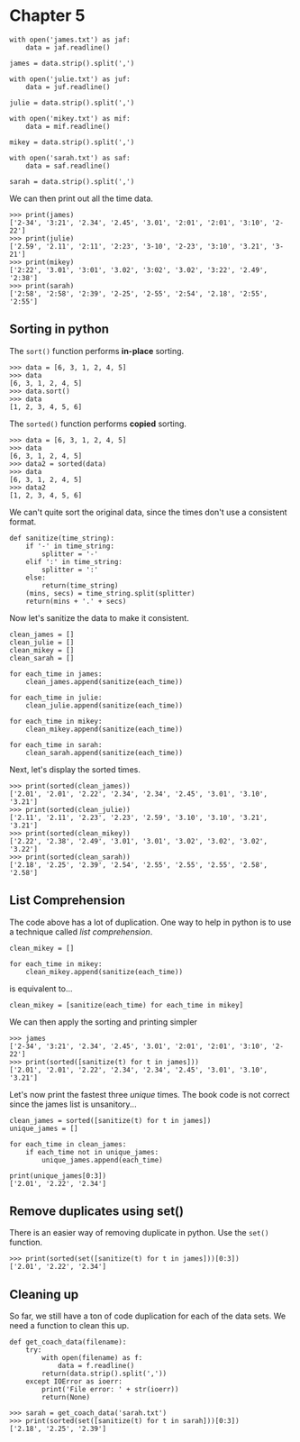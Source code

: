 # Chapter 5
```
with open('james.txt') as jaf:
    data = jaf.readline()

james = data.strip().split(',')

with open('julie.txt') as juf:
    data = juf.readline()

julie = data.strip().split(',')

with open('mikey.txt') as mif:
    data = mif.readline()

mikey = data.strip().split(',')

with open('sarah.txt') as saf:
    data = saf.readline()

sarah = data.strip().split(',')
```
We can then print out all the time data.
```
>>> print(james)
['2-34', '3:21', '2.34', '2.45', '3.01', '2:01', '2:01', '3:10', '2-22']
>>> print(julie)
['2.59', '2.11', '2:11', '2:23', '3-10', '2-23', '3:10', '3.21', '3-21']
>>> print(mikey)
['2:22', '3.01', '3:01', '3.02', '3:02', '3.02', '3:22', '2.49', '2:38']
>>> print(sarah)
['2:58', '2:58', '2:39', '2-25', '2-55', '2:54', '2.18', '2:55', '2:55']
```
## Sorting in python
The `sort()` function performs __in-place__ sorting.
```
>>> data = [6, 3, 1, 2, 4, 5]
>>> data
[6, 3, 1, 2, 4, 5]
>>> data.sort()
>>> data
[1, 2, 3, 4, 5, 6]
```
The `sorted()` function performs __copied__ sorting.
```
>>> data = [6, 3, 1, 2, 4, 5]
>>> data
[6, 3, 1, 2, 4, 5]
>>> data2 = sorted(data)
>>> data
[6, 3, 1, 2, 4, 5]
>>> data2
[1, 2, 3, 4, 5, 6]
```
We can't quite sort the original data, since the times don't use a consistent
format.
```
def sanitize(time_string):
    if '-' in time_string:
        splitter = '-'
    elif ':' in time_string:
        splitter = ':'
    else:
        return(time_string)
    (mins, secs) = time_string.split(splitter)
    return(mins + '.' + secs)
```
Now let's sanitize the data to make it consistent.
```
clean_james = []
clean_julie = []
clean_mikey = []
clean_sarah = []

for each_time in james:
    clean_james.append(sanitize(each_time))

for each_time in julie:
    clean_julie.append(sanitize(each_time))

for each_time in mikey:
    clean_mikey.append(sanitize(each_time))
    
for each_time in sarah:
    clean_sarah.append(sanitize(each_time))
```
Next, let's display the sorted times.
```
>>> print(sorted(clean_james))
['2.01', '2.01', '2.22', '2.34', '2.34', '2.45', '3.01', '3.10', '3.21']
>>> print(sorted(clean_julie))
['2.11', '2.11', '2.23', '2.23', '2.59', '3.10', '3.10', '3.21', '3.21']
>>> print(sorted(clean_mikey))
['2.22', '2.38', '2.49', '3.01', '3.01', '3.02', '3.02', '3.02', '3.22']
>>> print(sorted(clean_sarah))
['2.18', '2.25', '2.39', '2.54', '2.55', '2.55', '2.55', '2.58', '2.58']
```
## List Comprehension
The code above has a lot of duplication. One way to help in python is to use a
technique called _list comprehension_.
```
clean_mikey = []

for each_time in mikey:
    clean_mikey.append(sanitize(each_time))
```
is equivalent to...
```
clean_mikey = [sanitize(each_time) for each_time in mikey]
```
We can then apply the sorting and printing simpler
```
>>> james
['2-34', '3:21', '2.34', '2.45', '3.01', '2:01', '2:01', '3:10', '2-22']
>>> print(sorted([sanitize(t) for t in james]))
['2.01', '2.01', '2.22', '2.34', '2.34', '2.45', '3.01', '3.10', '3.21']
```
Let's now print the fastest three _unique_ times. The book code is not correct
since the james list is unsanitory...
```
clean_james = sorted([sanitize(t) for t in james])
unique_james = []

for each_time in clean_james:
    if each_time not in unique_james:
        unique_james.append(each_time)
```
```
print(unique_james[0:3])
['2.01', '2.22', '2.34']
```
## Remove duplicates using set()
There is an easier way of removing duplicate in python. Use the `set()` function.
```
>>> print(sorted(set([sanitize(t) for t in james]))[0:3])
['2.01', '2.22', '2.34']
```
## Cleaning up
So far, we still have a ton of code duplication for each of the data sets. We
need a function to clean this up.
```
def get_coach_data(filename):
    try:
        with open(filename) as f:
            data = f.readline()
        return(data.strip().split(','))
    except IOError as ioerr:
        print('File error: ' + str(ioerr))
        return(None)
```
```
>>> sarah = get_coach_data('sarah.txt')
>>> print(sorted(set([sanitize(t) for t in sarah]))[0:3])
['2.18', '2.25', '2.39']
```
